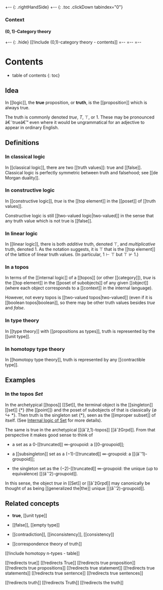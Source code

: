 
+-- {: .rightHandSide}
+-- {: .toc .clickDown tabindex="0"}
### Context
#### $(0,1)$-Category theory
+-- {: .hide}
[[!include (0,1)-category theory - contents]]
=--
=--
=--

# Contents
* table of contents
{: toc}

## Idea

In [[logic]], the __true__ proposition, or __truth__, is the [[proposition]] which is always true.

The truth is commonly denoted $true$, $T$, $\top$, or $1$.  These may be pronounced â€˜trueâ€™ even where it would be ungrammatical for an adjective to appear in ordinary English.


## Definitions

### In classical logic

In [[classical logic]], there are two [[truth values]]: true and [[false]].  Classical logic is perfectly symmetric between truth and falsehood; see [[de Morgan duality]].


### In constructive logic

In [[constructive logic]], $true$ is the [[top element]] in the [[poset]] of [[truth values]].  

Constructive logic is still [[two-valued logic|two-valued]] in the sense that any truth value which is not true is [[false]].


### In linear logic

In [[linear logic]], there is both _additive_ truth, denoted $\top$, and _multiplicative_ truth, denoted $1$.  As the notation suggests, it is $\top$ that is the [[top element]] of the lattice of linear truth values.  (In particular, $1 \vdash \top$ but $\top \nvdash 1$.)


### In a topos

In terms of the [[internal logic]] of a [[topos]] (or other [[category]]), $true$ is the [[top element]] in the [[poset of subobjects]] of any given [[object]] (where each object corresponds to a [[context]] in the internal language).

However, not every topos is [[two-valued topos|two-valued]] (even if it is [[boolean topos|boolean]], so there may be other truth values besides $true$ and $false$.


### In type theory

In [[type theory]] with [[propositions as types]], truth is represented by the [[unit type]].


### In homotopy type theory

In [[homotopy type theory]], truth is represented by any [[contractible type]].


## Examples

### In the topos $Set$

In the archetypical [[topos]] [[Set]], the terminal object is the [[singleton]] [[set]] $\{*\}$ (the [[point]]) and the poset of subobjects of that is classically $\{\emptyset \hookrightarrow *\}$.  Then truth is the singleton set $\{*\}$, seen as the [[improper subset]] of itself.  (See [Internal logic of Set](http://ncatlab.org/nlab/show/internal+logic#LogicOfSet) for more details).

The same is true in the archetypical [[(âˆž,1)-topos]] [[âˆžGrpd]]. From that perspective it makes good sense to think of

* a set as a 0-[[truncated]] $\infty$-groupoid: a [[0-groupoid]];

* a [[subsingleton]] set as a $(-1)$-[[truncated]] $\infty$-groupoid: a [[(âˆ’1)-groupoid]];

* the singleton set as the $(-2)$-[[truncated]] $\infty$-groupoid: the unique (up to equivalence) [[(âˆ’2)-groupoid]].

In this sense, the object $true$ in [[Set]] or [[âˆžGrpd]] may canonically be thought of as being [[generalized the|the]] unique [[(âˆ’2)-groupoid]].


## Related concepts

* **true**, [[unit type]]

* [[false]], [[empty type]]

* [[contradiction]], [[inconsistency]], [[consistency]]

* [[correspondence theory of truth]]

[[!include homotopy n-types - table]]


[[!redirects true]]
[[!redirects True]]
[[!redirects true proposition]]
[[!redirects true propositions]]
[[!redirects true statement]]
[[!redirects true statements]]
[[!redirects true sentence]]
[[!redirects true sentences]]

[[!redirects truth]]
[[!redirects Truth]]
[[!redirects the truth]]

